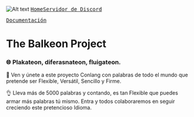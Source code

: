 
![Alt text](https://i.ibb.co/fS3P55r/Balkeon.png "Balkeon Flag")
[<kbd>Home</kbd>][Home][<kbd>Servidor de Discord</kbd>][Dcr] 

[Dcr]: https://discord.gg/8NPsyq7rp7
[Home]: https://metroman.me/

[<kbd>Documentación</kbd>][Docs]

[Docs]: https://metroman.me/balkeon/docs

# The Balkeon Project

### 🌐 Plakateon, diferasnateon, fluigateon. 

🎉 Ven y únete a este proyecto Conlang con palabras de todo el mundo que pretende ser Flexible, Versátil, Sencillo y Firme.

👌 Lleva más de 5000 palabras y contando, es tan Flexible que puedes armar más palabras tú mismo. Entra y todos colaboraremos en seguir creciendo este pretencioso Idioma.
